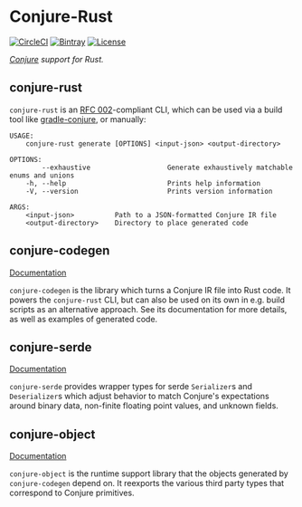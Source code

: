 # Conjure-Rust

[![CircleCI](https://circleci.com/gh/palantir/conjure-rust.svg?style=shield)](https://circleci.com/gh/palantir/conjure-rust) [![Bintray](https://img.shields.io/bintray/v/palantir/releases/conjure-rust.svg)](https://bintray.com/palantir/releases/conjure-rust/_latestVersion) [![License](https://img.shields.io/badge/License-Apache%202.0-lightgrey.svg)](https://opensource.org/licenses/Apache-2.0)

_[Conjure](https://github.com/palantir/conjure) support for Rust._

## conjure-rust

`conjure-rust` is an [RFC 002](
https://github.com/palantir/conjure/blob/develop/rfc/002-contract-for-conjure-generators.md)-compliant CLI, which can
be used via a build tool like [gradle-conjure](https://github.com/palantir/gradle-conjure), or manually:

```
USAGE:
    conjure-rust generate [OPTIONS] <input-json> <output-directory>

OPTIONS:
        --exhaustive                   Generate exhaustively matchable enums and unions
    -h, --help                         Prints help information
    -V, --version                      Prints version information

ARGS:
    <input-json>          Path to a JSON-formatted Conjure IR file
    <output-directory>    Directory to place generated code
```

## conjure-codegen

[Documentation](https://docs.rs/conjure-codegen)

`conjure-codegen` is the library which turns a Conjure IR file into Rust code. It powers the `conjure-rust` CLI, but
can also be used on its own in e.g. build scripts as an alternative approach. See its documentation for more details, as
well as examples of generated code.

## conjure-serde

[Documentation](https://docs.rs/conjure-serde)

`conjure-serde` provides wrapper types for serde `Serializer`s and `Deserializer`s which adjust behavior to match
Conjure's expectations around binary data, non-finite floating point values, and unknown fields.

## conjure-object

[Documentation](https://docs.rs/conjure-object)

`conjure-object` is the runtime support library that the objects generated by `conjure-codegen` depend on. It reexports
the various third party types that correspond to Conjure primitives.
